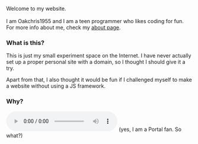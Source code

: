 Welcome to my website.\
\
I am Oakchris1955 and I am a teen programmer who likes coding for fun. For more info about me, check my [about page](/about).

### What is this?

This is just my small experiment space on the Internet. I have never actually set up a proper personal site with a domain, so I thought I should give it a try.

Apart from that, I also thought it would be fun if I challenged myself to make a website without using a JS framework.

### Why?

<audio controls>
  <source src="/audio/science_isnt_about_why.mp3" type="audio/mp3">
  Science isn't about *why* - it's about *why not*. - Cave Johnson
</audio>
(yes, I am a Portal fan. So what?)